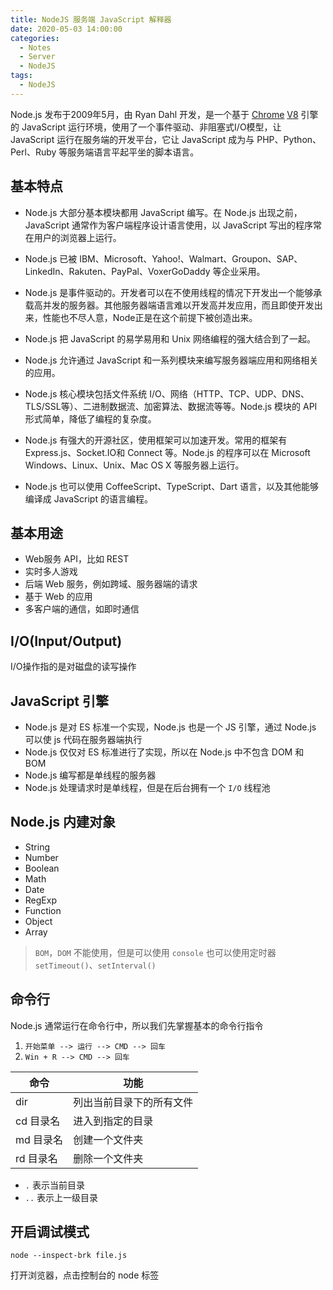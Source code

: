 ```yaml
---
title: NodeJS 服务端 JavaScript 解释器
date: 2020-05-03 14:00:00
categories:
  - Notes
  - Server
  - NodeJS
tags: 
  - NodeJS
---
```


Node.js 发布于2009年5月，由 Ryan Dahl 开发，是一个基于 [Chrome](https://baike.baidu.com/item/Google%20Chrome/5638378?fromtitle=Chrome&fromid=5633839) [V8](https://baike.baidu.com/item/V8/6178125) 引擎的 JavaScript 运行环境，使用了一个事件驱动、非阻塞式I/O模型，让 JavaScript 运行在服务端的开发平台，它让 JavaScript 成为与 PHP、Python、Perl、Ruby 等服务端语言平起平坐的脚本语言。 

<!-- more -->

## 基本特点

- Node.js 大部分基本模块都用 JavaScript 编写。在 Node.js 出现之前，JavaScript 通常作为客户端程序设计语言使用，以 JavaScript 写出的程序常在用户的浏览器上运行。

- Node.js 已被 IBM、Microsoft、Yahoo!、Walmart、Groupon、SAP、 LinkedIn、Rakuten、PayPal、VoxerGoDaddy 等企业采用。

- Node.js 是事件驱动的。开发者可以在不使用线程的情况下开发出一个能够承载高并发的服务器。其他服务器端语言难以开发高并发应用，而且即使开发出来，性能也不尽人意，Node正是在这个前提下被创造出来。

- Node.js 把 JavaScript 的易学易用和 Unix 网络编程的强大结合到了一起。

- Node.js 允许通过 JavaScript 和一系列模块来编写服务器端应用和网络相关的应用。

- Node.js 核心模块包括文件系统 I/O、网络（HTTP、TCP、UDP、DNS、TLS/SSL等）、二进制数据流、加密算法、数据流等等。Node.js 模块的 API 形式简单，降低了编程的复杂度。

- Node.js 有强大的开源社区，使用框架可以加速开发。常用的框架有 Express.js、Socket.IO和 Connect 等。Node.js 的程序可以在 Microsoft Windows、Linux、Unix、Mac OS X 等服务器上运行。

- Node.js 也可以使用 CoffeeScript、TypeScript、Dart 语言，以及其他能够编译成 JavaScript 的语言编程。

## 基本用途

- Web服务 API，比如 REST
- 实时多人游戏
- 后端 Web 服务，例如跨域、服务器端的请求
- 基于 Web 的应用
- 多客户端的通信，如即时通信

## I/O(Input/Output)

I/O操作指的是对磁盘的读写操作

## JavaScript 引擎

- Node.js 是对 ES 标准一个实现，Node.js 也是一个 JS 引擎，通过 Node.js 可以使 js 代码在服务器端执行
- Node.js 仅仅对 ES 标准进行了实现，所以在 Node.js 中不包含 DOM 和 BOM
- Node.js 编写都是单线程的服务器
- Node.js 处理请求时是单线程，但是在后台拥有一个 `I/O` 线程池

## Node.js 内建对象

- String
- Number
- Boolean
- Math
- Date
- RegExp
- Function
- Object
- Array

> `BOM`，`DOM` 不能使用，但是可以使用 `console` 也可以使用定时器 `setTimeout()`、`setInterval()`

## 命令行

Node.js 通常运行在命令行中，所以我们先掌握基本的命令行指令

1. `开始菜单 --> 运行 --> CMD --> 回车`
2. `Win + R --> CMD --> 回车`

| 命令      | 功能                     |
| --------- | ------------------------ |
| dir       | 列出当前目录下的所有文件 |
| cd 目录名 | 进入到指定的目录         |
| md 目录名 | 创建一个文件夹           |
| rd 目录名 | 删除一个文件夹           |

- `.`  表示当前目录
- `..` 表示上一级目录


## 开启调试模式

~~~
node --inspect-brk file.js
~~~

打开浏览器，点击控制台的 node 标签

